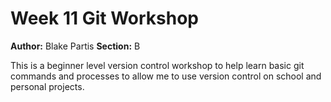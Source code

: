 # Week 11 Git Workshop
**Author:** Blake Partis
**Section:** B

This is a beginner level version control workshop to help learn basic git commands and processes to allow me to use version control on school and personal projects.